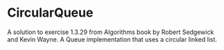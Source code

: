 # CircularQueue

A solution to exercise 1.3.29 from Algorithms book by Robert Sedgewick and Kevin Wayne. A Queue implementation that uses a circular linked list.